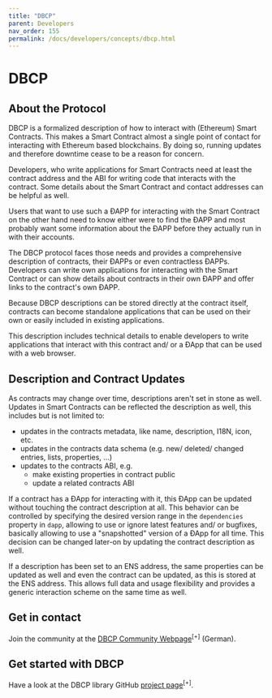 ```yaml
---
title: "DBCP"
parent: Developers
nav_order: 155
permalink: /docs/developers/concepts/dbcp.html
---
```


# DBCP

## About the Protocol
DBCP is a formalized description of how to interact with (Ethereum) Smart Contracts. This makes a Smart Contract almost a single point of contact for interacting with Ethereum based blockchains. By doing so, running updates and therefore downtime cease to be a reason for concern.

Developers, who write applications for Smart Contracts need at least the contract address and the ABI for writing code that interacts with the contract. Some details about the Smart Contract and contact addresses can be helpful as well.

Users that want to use such a ÐAPP for interacting with the Smart Contract on the other hand need to know either were to find the ÐAPP and most probably want some information about the ÐAPP before they actually run in with their accounts.

The DBCP protocol faces those needs and provides a comprehensive description of contracts, their ÐAPPs or even contractless ÐAPPs. Developers can write own applications for interacting with the Smart Contract or can show details about contracts in their own ÐAPP and offer links to the contract's own ÐAPP.

Because DBCP descriptions can be stored directly at the contract itself, contracts can become standalone applications that can be used on their own or easily included in existing applications.

This description includes technical details to enable developers to write applications that interact with this contract and/ or a ÐApp that can be used with a web browser.


## Description and Contract Updates
As contracts may change over time, descriptions aren't set in stone as well. Updates in Smart Contracts can be reflected the description as well, this includes but is not limited to:
- updates in the contracts metadata, like name, description, I18N, icon, etc.
- updates in the contracts data schema (e.g. new/ deleted/ changed entries, lists, properties, ...)
- updates to the contracts ABI, e.g.
  - make existing properties in contract public
  - update a related contracts ABI

If a contract has a ÐApp for interacting with it, this ÐApp can be updated without touching the contract description at all. This behavior can be controlled by specifying the desired version range in the `dependencies` property in `dapp`, allowing to use or ignore latest features and/ or bugfixes, basically allowing to use a "snapshotted" version of a ÐApp for all time.
This decision can be changed later-on by updating the contract description as well.

If a description has been set to an ENS address, the same properties can be updated as well and even the contract can be updated, as this is stored at the ENS address. This allows full data and usage flexibility and provides a generic interaction scheme on the same time as well.


## Get in contact
Join the community at the [DBCP Community Webpage](https://dbcp.online/)<sup>[+]</sup> (German).


## Get started with DBCP
Have a look at the DBCP library GitHub [project page](https://github.com/evannetwork/dbcp)<sup>[+]</sup>.
